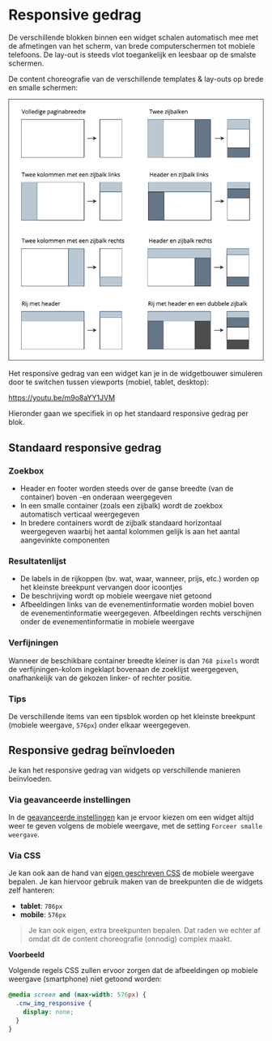 # Responsive gedrag

De verschillende blokken binnen een widget schalen automatisch mee met de afmetingen van het scherm, van brede computerschermen tot mobiele telefoons. De lay-out is steeds vlot toegankelijk en leesbaar op de smalste schermen.

De content choreografie van de verschillende templates & lay-outs op brede en smalle schermen: 

![widget choreografie.png](<../assets/images/widget choreografie.png>)

Het responsive gedrag van een widget kan je in de widgetbouwer simuleren door te switchen tussen viewports (mobiel, tablet, desktop):

<https://youtu.be/m9o8aYY1JVM>

Hieronder gaan we specifiek in op het standaard responsive gedrag per blok.

## Standaard responsive gedrag 

### Zoekbox

* Header en footer worden steeds over de ganse breedte (van de container) boven -en onderaan weergegeven
* In een smalle container (zoals een zijbalk) wordt de zoekbox automatisch verticaal weergegeven 
* In bredere containers wordt de zijbalk standaard horizontaal weergegeven waarbij het aantal kolommen gelijk is aan het aantal aangevinkte componenten

### Resultatenlijst

* De labels in de rijkoppen (bv. wat, waar, wanneer, prijs, etc.) worden op het kleinste breekpunt vervangen door icoontjes
* De beschrijving wordt op mobiele weergave niet getoond
* Afbeeldingen links van de evenementinformatie worden mobiel boven de evenementinformatie weergegeven. Afbeeldingen rechts verschijnen onder de evenementinformatie in mobiele weergave

### Verfijningen

Wanneer de beschikbare container breedte kleiner is dan `768 pixels` wordt de verfijningen-kolom ingeklapt bovenaan de zoeklijst weergegeven, onafhankelijk van de gekozen linker- of rechter positie.

### Tips

De verschillende items van een tipsblok worden op het kleinste breekpunt (mobiele weergave, `576px`) onder elkaar weergegeven.

## Responsive gedrag beïnvloeden

Je kan het responsive gedrag van widgets op verschillende manieren beïnvloeden.

### Via geavanceerde instellingen

In de [geavanceerde instellingen](./geavanceerde-instellingen.md) kan je ervoor kiezen om een widget altijd weer te geven volgens de mobiele weergave, met de setting `Forceer smalle weergave`.

### Via CSS

Je kan ook aan de hand van [eigen geschreven CSS](./stijlen.md) de mobiele weergave bepalen. Je kan hiervoor gebruik maken van de breekpunten die de widgets zelf hanteren:
* **tablet**: `786px`
* **mobile**: `576px`

> Je kan ook eigen, extra breekpunten bepalen. Dat raden we echter af omdat dit de content choreografie (onnodig) complex maakt.

**Voorbeeld**

Volgende regels CSS zullen ervoor zorgen dat de afbeeldingen op mobiele weergave (smartphone) niet getoond worden:

```css
@media screen and (max-width: 576px) {
  .cnw_img_responsive {
    display: none;
  }
}
```
